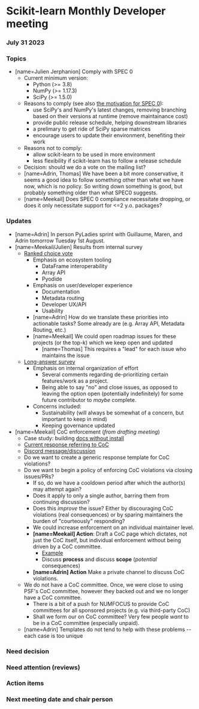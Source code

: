 # Scikit-learn Monthly Developer meeting

### July 31 2023

### Topics

- [name=Julien Jerphanion] Comply with SPEC 0
    - Current minimum version:
        - Python (>= 3.8)
        - NumPy (>= 1.17.3)
        - SciPy (>= 1.5.0)
    - Reasons to comply (see also [the motivation for SPEC 0](https://scientific-python.org/specs/spec-0000/#motivation)):
        - use SciPy's and NumPy's latest changes, removing branching based on their versions at runtime (remove maintainance cost)
        - provide public release schedule, helping downstream libraries
        - a prelimary to get ride of SciPy sparse matrices
        - encourage users to update their environment, benefiting their work
    - Reasons not to comply:
        - allow scikit-learn to be used in more environment
        - less flexibility if scikit-learn has to follow a release schedule
    - Decision: should we do a vote on the mailing list?
    - [name=Adrin, Thomas] We have been a bit more conservative, it seems a good idea to follow something other than what we have now, which is no policy. So writing down something is good, but probably something older than what SPEC0 suggests.
    - [name=Meekail] Does SPEC 0 compliance necessitate dropping, or does it only necessitate support for <=2 y.o. packages?

### Updates

- [name=Adrin] In person PyLadies sprint with Guillaume, Maren, and Adrin tomorrow Tuesday 1st August.
- [name=Meekail/Julien] Results from internal survey
    - [Ranked choice vote](https://strawpoll.com/NMnQ5G4xAn6/results)
        - Emphasis on ecosystem tooling
            - DataFrame interoperability
            - Array API
            - Pyodide
        - Emphasis on user/developer experience
            - Documentation
            - Metadata routing
            - Developer UX/API
            - Usability
        - [name=Adrin] How do we translate these priorities into actionable tasks? Some already are (e.g. Array API, Metadata Routing, etc.)
        - [name=Meekail] We could open roadmap issues for these projects (or the top-k) which we keep open and updated
            - [name=Thomas] This requires a "lead" for each issue who maintains the issue
    - [Long-answer survey](https://docs.google.com/spreadsheets/d/1HsucfFcja1eA4GXerIS3-FaeQq349tF13ij3JPkwaJ4/edit?usp=sharing)
        - Emphasis on internal organization of effort
            - Several comments regarding de-prioritizing certain features/work as a project.
            - Being able to say "no" and close issues, as opposed to leaving the option open (potentially indefinitely) for some future contributor to *maybe* complete.
        - Concerns included:
            - Sustainability (will always be somewhat of a concern, but important to keep in mind)
            - Keeping governance updated
- [name=Meekail] CoC enforcement (*from drafting meeting*)
    - Case study: building [docs without install](https://github.com/scikit-learn/scikit-learn/issues/25766)
    - [Current response referring to CoC](https://github.com/scikit-learn/scikit-learn/issues/25766#issuecomment-1497420595)
    - [Discord message/discussion](https://discord.com/channels/731163543038197871/1128668710366883871/1133045158980628561)
    - Do we want to create a generic response template for CoC violations?
    - Do we want to begin a policy of enforcing CoC violations via closing issues/PRs?
        - If so, do we have a cooldown period after which the author(s) may attempt again?
        - Does it apply to only a single author, barring them from continuing discussion?
        - Does this *improve* the issue? Either by discouraging CoC violations (real consequences) or by sparing maintainers the burden of "courteously" responding?
        - We could increase enforcement on an individual maintainer level.
        - **[name=Meekail] Action**: Draft a CoC page which dictates, not just the CoC itself, but individual enforcement without being driven by a CoC committee.
            - [Example](https://berlincodeofconduct.org/)
            - Discuss **process** and discuss **scope** (*potential* consequences)
        - **[name=Adrin] Action** Make a private channel to discuss CoC violations.
    - We do not have a CoC committee. Once, we were close to using PSF's CoC committee, however they backed out and we no longer have a CoC committee.
        - There is a bit of a push for NUMFOCUS to provide CoC committees for all sponsored projects (e.g. via third-party CoC)
        - Shall we form our on CoC committee? Very few people *want* to be in a CoC committee (especially unpaid).
    - [name=Adrin] Templates do not tend to help with these problems -- each case is too unique

### Need decision

### Need attention (reviews)

### Action items

### Next meeting date and chair person
